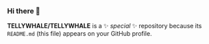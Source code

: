 ### Hi there 👋
**TELLYWHALE/TELLYWHALE** is a ✨ _special_ ✨ repository because its `README.md` (this file) appears on your GitHub profile.
<!--
**TELLYWHALE/TELLYWHALE** is a ✨ _special_ ✨ repository because its `README.md` (this file) appears on your GitHub profile.

Here are some ideas to get you started:

- 🔭 I’m currently working on ...
- 🌱 I’m currently learning ...
- 👯 I’m looking to collaborate on ...
- 🤔 I’m looking for help with ...
- 💬 Ask me about ...
- 📫 How to reach me: ...
- 😄 Pronouns: ...
- ⚡ Fun fact: ...
-->
